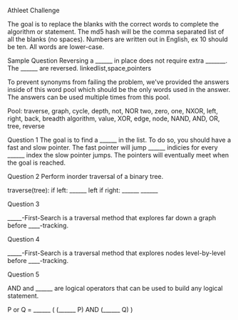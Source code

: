 Athleet Challenge

The goal is to replace the blanks with the correct words to complete the algorithm or statement.
The md5 hash will be the comma separated list of all the blanks (no spaces). 
Numbers are written out in English, ex 10 should be ten.
All words are lower-case.

Sample Question
Reversing a ______ in place does not require extra _______. The ______ are reversed.
linkedlist,space,pointers

To prevent synonyms from failing the problem, we've provided the answers inside of this word pool which should be the only words used in the answer. 
The answers can be used multiple times from this pool.

Pool:
traverse, graph, cycle, depth, not, NOR
two, zero, one, NXOR, left, right, back, breadth
algorithm, value, XOR, edge, node, NAND,
AND, OR, tree, reverse

Question 1
The goal is to find a ______ in the list. 
To do so, you should have a fast and slow pointer. The fast pointer will jump ______ indicies for every ______ index the slow pointer jumps.
The pointers will eventually meet when the goal is reached.

Question 2
Perform inorder traversal of a binary tree. 

traverse(tree):
    if left:
        ______ left
    if right:
        ______ ______

Question 3

_____-First-Search is a traversal method that explores far down a graph before ____-tracking.

Question 4 

_____-First-Search is a traversal method that explores nodes level-by-level before ____-tracking.

Question 5

AND and ______ are logical operators that can be used to build any logical statement.

P or Q = ______ ( (______ P) AND (______ Q) )
